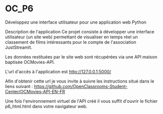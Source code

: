 # OC_P6
Développez une interface utilisateur pour une application web Python

Description de l'application
Ce projet consiste à développer une interface utilisateur (un site web) permettant de visualiser en temps réel un classement de films intéressants pour le compte de l'association JustStreamIt.

Les données restituées par le site web sont récupérées via une API maison baptisée OCMovies-API.

L'url d'accès à l'application est http://127.0.0.1:5000/

Afin d'obtenir cette url je vous invite à suivre les instructions situé dans le liens suivant : https://github.com/OpenClassrooms-Student-Center/OCMovies-API-EN-FR

Une fois l'environnement virtuel de l'API créé il vous suffit d'ouvrir le fichier p6_html.html dans votre navigateur web.

